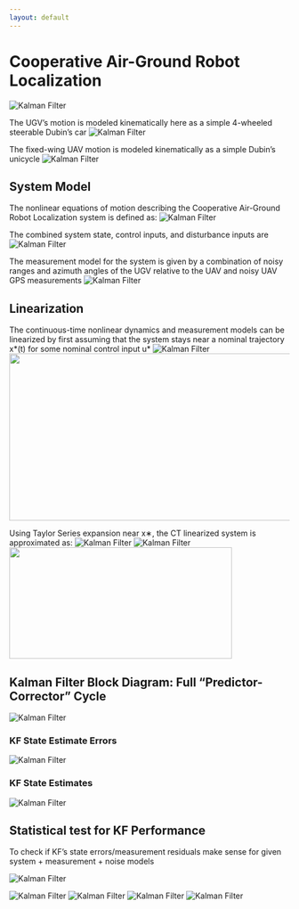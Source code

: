 ```yaml
---
layout: default
---
```


# Cooperative Air-Ground Robot Localization


![Kalman Filter](../Images/State_Estimation.png)

The UGV’s motion is modeled kinematically here as a simple 4-wheeled steerable Dubin’s car 
![Kalman Filter](../Images/Estimation/estdyn1.png)

The fixed-wing UAV motion is modeled kinematically as a simple Dubin’s unicycle 
![Kalman Filter](../Images/Estimation/estdyn2.png)

## System Model
The nonlinear equations of motion describing the Cooperative Air-Ground Robot Localization system is defined as: 
![Kalman Filter](../Images/Estimation/estmodel1.png)

The combined system state, control inputs, and disturbance inputs are 
![Kalman Filter](../Images/Estimation/estmodel2.png)

The measurement model for the system is given by a combination of noisy ranges and azimuth angles of the UGV relative to the UAV and noisy UAV GPS measurements 
![Kalman Filter](../Images/Estimation/estmodel3.png)

## Linearization
The continuous-time nonlinear dynamics and measurement models can be linearized by first assuming that the system stays near a nominal trajectory x*(t) for some nominal control input u*
![Kalman Filter](../Images/Estimation/estlin1.png)
<br>
<img src="/Images/Estimation/estlin2.png" style="height: 300px; width:600px;"/>

Using Taylor Series expansion near x∗, the CT linearized system is approximated as:
![Kalman Filter](../Images/Estimation/estlin3.png)
![Kalman Filter](../Images/Estimation/estlin4.png)
<br>
<img src="/Images/Estimation/estlin5.png" style="height: 200px; width:400px;"/>

## Kalman Filter Block Diagram: Full “Predictor-Corrector” Cycle
![Kalman Filter](../Images/Estimation/estfilter1.png)

### KF State Estimate Errors
![Kalman Filter](../Images/Estimation/estresult1.png)

### KF State Estimates
![Kalman Filter](../Images/Estimation/estresult2.png)

## Statistical test for KF Performance
To check if KF’s state errors/measurement residuals make sense for given system + measurement + noise models

![Kalman Filter](../Images/Estimation/estperform1.png)

![Kalman Filter](../Images/Estimation/estperform2.png)
![Kalman Filter](../Images/Estimation/estperform3.png)
![Kalman Filter](../Images/Estimation/estperform4.png)
![Kalman Filter](../Images/Estimation/estperform5.png)
